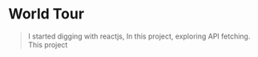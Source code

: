 # World Tour

> I started digging with reactjs, In this project, exploring API fetching. 
This project 

